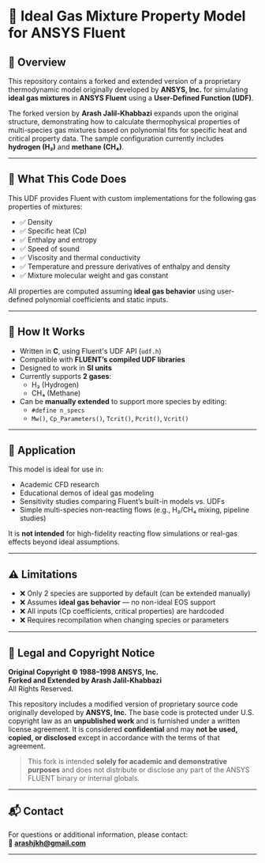 # 🔬 Ideal Gas Mixture Property Model for ANSYS Fluent

## 📌 Overview

This repository contains a forked and extended version of a proprietary thermodynamic model originally developed by **ANSYS, Inc.** for simulating **ideal gas mixtures** in **ANSYS Fluent** using a **User-Defined Function (UDF)**.

The forked version by **Arash Jalil-Khabbazi** expands upon the original structure, demonstrating how to calculate thermophysical properties of multi-species gas mixtures based on polynomial fits for specific heat and critical property data. The sample configuration currently includes **hydrogen (H₂)** and **methane (CH₄)**.

---

## 🧠 What This Code Does

This UDF provides Fluent with custom implementations for the following gas properties of mixtures:

- ✅ Density  
- ✅ Specific heat (Cp)  
- ✅ Enthalpy and entropy  
- ✅ Speed of sound  
- ✅ Viscosity and thermal conductivity  
- ✅ Temperature and pressure derivatives of enthalpy and density  
- ✅ Mixture molecular weight and gas constant  

All properties are computed assuming **ideal gas behavior** using user-defined polynomial coefficients and static inputs.

---

## 🔧 How It Works

- Written in **C**, using Fluent's UDF API (`udf.h`)
- Compatible with **FLUENT’s compiled UDF libraries**
- Designed to work in **SI units**
- Currently supports **2 gases**:  
  - H₂ (Hydrogen)  
  - CH₄ (Methane)  
- Can be **manually extended** to support more species by editing:
  - `#define n_specs`  
  - `Mw()`, `Cp_Parameters()`, `Tcrit()`, `Pcrit()`, `Vcrit()`

---

## 📂 Application

This model is ideal for use in:
- Academic CFD research
- Educational demos of ideal gas modeling
- Sensitivity studies comparing Fluent’s built-in models vs. UDFs
- Simple multi-species non-reacting flows (e.g., H₂/CH₄ mixing, pipeline studies)

It is **not intended** for high-fidelity reacting flow simulations or real-gas effects beyond ideal assumptions.

---

## ⚠️ Limitations

- ❌ Only 2 species are supported by default (can be extended manually)
- ❌ Assumes **ideal gas behavior** — no non-ideal EOS support
- ❌ All inputs (Cp coefficients, critical properties) are hardcoded
- ❌ Requires recompilation when changing species or parameters

---

## 📜 Legal and Copyright Notice

**Original Copyright © 1988–1998 ANSYS, Inc.**  
**Forked and Extended by Arash Jalil-Khabbazi**  
All Rights Reserved.

This repository includes a modified version of proprietary source code originally developed by **ANSYS, Inc.** The base code is protected under U.S. copyright law as an **unpublished work** and is furnished under a written license agreement. It is considered **confidential** and may **not be used, copied, or disclosed** except in accordance with the terms of that agreement.

> This fork is intended **solely for academic and demonstrative purposes** and does not distribute or disclose any part of the ANSYS FLUENT binary or internal globals.

---

## 📬 Contact

For questions or additional information, please contact:  
**📧 arashjkh@gmail.com**

---

